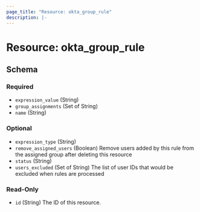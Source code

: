 ```yaml
---
page_title: "Resource: okta_group_rule"
description: |-
---
```


# Resource: okta_group_rule

<!-- schema generated by tfplugindocs -->

## Schema

### Required

- `expression_value` (String)
- `group_assignments` (Set of String)
- `name` (String)

### Optional

- `expression_type` (String)
- `remove_assigned_users` (Boolean) Remove users added by this rule from the assigned group after deleting this resource
- `status` (String)
- `users_excluded` (Set of String) The list of user IDs that would be excluded when rules are processed

### Read-Only

- `id` (String) The ID of this resource.
